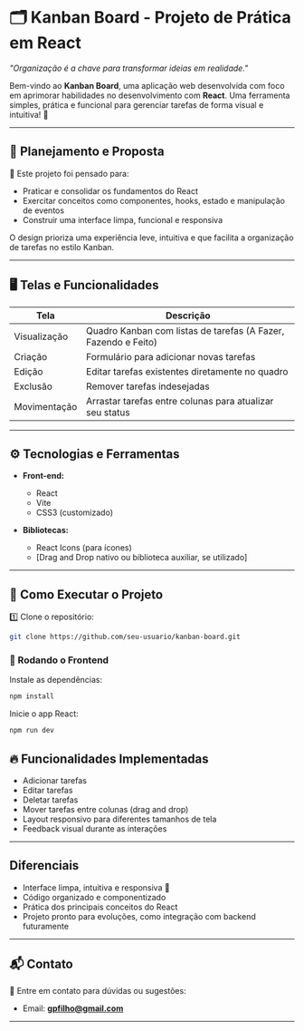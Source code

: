 # 🗂️ Kanban Board - Projeto de Prática em React

_"Organização é a chave para transformar ideias em realidade."_

Bem-vindo ao **Kanban Board**, uma aplicação web desenvolvida com foco em aprimorar habilidades no desenvolvimento com **React**. Uma ferramenta simples, prática e funcional para gerenciar tarefas de forma visual e intuitiva! 🚀

---

## 📝 Planejamento e Proposta

🎯 Este projeto foi pensado para:

- Praticar e consolidar os fundamentos do React  
- Exercitar conceitos como componentes, hooks, estado e manipulação de eventos  
- Construir uma interface limpa, funcional e responsiva  

O design prioriza uma experiência leve, intuitiva e que facilita a organização de tarefas no estilo Kanban.

---

## 🖥️ Telas e Funcionalidades

| Tela                 | Descrição                                                                 |
| -------------------- | ------------------------------------------------------------------------- |
| Visualização         | Quadro Kanban com listas de tarefas (A Fazer, Fazendo e Feito)           |
| Criação              | Formulário para adicionar novas tarefas                                  |
| Edição               | Editar tarefas existentes diretamente no quadro                          |
| Exclusão             | Remover tarefas indesejadas                                              |
| Movimentação         | Arrastar tarefas entre colunas para atualizar seu status                 |

---

## ⚙️ Tecnologias e Ferramentas

- **Front-end:**  
  - React  
  - Vite  
  - CSS3 (customizado)  

- **Bibliotecas:**  
  - React Icons (para ícones)  
  - [Drag and Drop nativo ou biblioteca auxiliar, se utilizado]  

---

## 🚀 Como Executar o Projeto

1️⃣ Clone o repositório:
```bash
git clone https://github.com/seu-usuario/kanban-board.git
```
### 🎨 Rodando o Frontend

Instale as dependências:
```bash
npm install
```
Inicie o app React:
```bash
npm run dev
```
## 🔥 Funcionalidades Implementadas
- Adicionar tarefas
- Editar tarefas
- Deletar tarefas
- Mover tarefas entre colunas (drag and drop)
- Layout responsivo para diferentes tamanhos de tela
- Feedback visual durante as interações

---

## Diferenciais

- Interface limpa, intuitiva e responsiva 📱
- Código organizado e componentizado
- Prática dos principais conceitos do React
- Projeto pronto para evoluções, como integração com backend futuramente

---

## 📬 Contato

💌 Entre em contato para dúvidas ou sugestões:

- Email: **gpfilho@gmail.com**

---